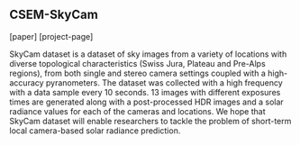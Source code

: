 ## CSEM-SkyCam

[paper] [project-page]

SkyCam dataset is a dataset of sky images from a variety of locations with diverse topological characteristics (Swiss Jura, Plateau and Pre-Alps regions), from both single and stereo camera settings coupled with a high-accuracy pyranometers. The dataset was collected with a high frequency with a data sample every 10 seconds. 13 images with different exposures times are generated along with a post-processed HDR images and a solar radiance values for each of the cameras and locations. We hope that SkyCam dataset will enable researchers to tackle the problem of short-term local camera-based solar radiance prediction. 
